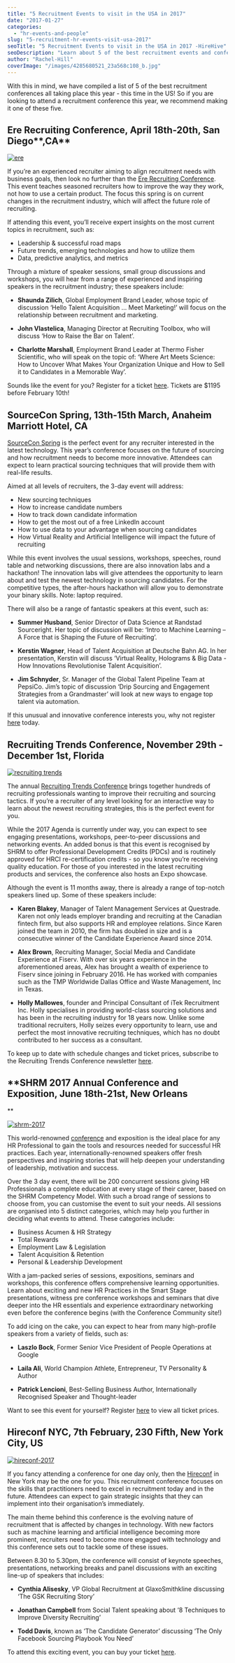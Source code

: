 ```yaml
---
title: "5 Recruitment Events to visit in the USA in 2017"
date: "2017-01-27"
categories:
  - "hr-events-and-people"
slug: "5-recruitment-hr-events-visit-usa-2017"
seoTitle: "5 Recruitment Events to visit in the USA in 2017 -HireHive"
seoDescription: "Learn about 5 of the best recruitment events and conferences taking place in the USA this 2017 from HireHive - 'Hiring Made Easy'"
author: "Rachel-Hill"
coverImage: "/images/4285680521_23a568c108_b.jpg"
---
```


With this in mind, we have compiled a list of 5 of the best recruitment conferences all taking place this year - this time in the US! So if you are looking to attend a recruitment conference this year, we recommend making it one of these five.

## **Ere Recruiting Conference, April 18th-20th, San Diego\*\***,CA\*\*

[![ere](/images/ere.jpg)](http://www.ererecruitingconference.com/)

If you’re an experienced recruiter aiming to align recruitment needs with business goals, then look no further than the [Ere Recruiting Conference](http://www.ererecruitingconference.com/). This event teaches seasoned recruiters how to improve the way they work, not how to use a certain product. The focus this spring is on current changes in the recruitment industry, which will affect the future role of recruiting.

If attending this event, you’ll receive expert insights on the most current topics in recruitment, such as:

- Leadership & successful road maps
- Future trends, emerging technologies and how to utilize them
- Data, predictive analytics, and metrics

Through a mixture of speaker sessions, small group discussions and workshops, you will hear from a range of experienced and inspiring speakers in the recruitment industry; these speakers include:

- **Shaunda Zilich**, Global Employment Brand Leader, whose topic of discussion ‘Hello Talent Acquisition … Meet Marketing!’ will focus on the relationship between recruitment and marketing.

- **John Vlastelica**, Managing Director at Recruiting Toolbox, who will discuss ‘How to Raise the Bar on Talent’.

- **Charlotte Marshall**, Employment Brand Leader at Thermo Fisher Scientific, who will speak on the topic of: ‘Where Art Meets Science: How to Uncover What Makes Your Organization Unique and How to Sell it to Candidates in a Memorable Way’.

Sounds like the event for you? Register for a ticket [here](http://www.ererecruitingconference.com/register/). Tickets are $1195 before February 10th!

## **SourceCon Spring, 13th-15th March, Anaheim Marriott Hotel, CA**

[SourceCon Spring](https://www.eremedia.com/events/sourcecon/spring/) is the perfect event for any recruiter interested in the latest technology. This year’s conference focuses on the future of sourcing and how recruitment needs to become more innovative. Attendees can expect to learn practical sourcing techniques that will provide them with real-life results.

Aimed at all levels of recruiters, the 3-day event will address:

- New sourcing techniques
- How to increase candidate numbers
- How to track down candidate information
- How to get the most out of a free LinkedIn account
- How to use data to your advantage when sourcing candidates
- How Virtual Reality and Artificial Intelligence will impact the future of recruiting

While this event involves the usual sessions, workshops, speeches, round table and networking discussions, there are also innovation labs and a hackathon! The innovation labs will give attendees the opportunity to learn about and test the newest technology in sourcing candidates. For the competitive types, the after-hours hackathon will allow you to demonstrate your binary skills. Note: laptop required.

There will also be a range of fantastic speakers at this event, such as:

- **Summer Husband**, Senior Director of Data Science at Randstad Sourceright. Her topic of discussion will be: ‘Intro to Machine Learning – A Force that is Shaping the Future of Recruiting’.

- **Kerstin Wagner**, Head of Talent Acquisition at Deutsche Bahn AG. In her presentation, Kerstin will discuss ‘Virtual Reality, Holograms & Big Data - How Innovations Revolutionise Talent Acquisition’.

- **Jim Schnyder**, Sr. Manager of the Global Talent Pipeline Team at PepsiCo. Jim’s topic of discussion ‘Drip Sourcing and Engagement Strategies from a Grandmaster’ will look at new ways to engage top talent via automation.

If this unusual and innovative conference interests you, why not register [here](https://www.eremedia.com/events/sourcecon/spring/register/) today.

## **Recruiting Trends Conference, November 29th - December 1st, Florida**

[![recruiting trends](/images/recruiting-trends.png)](http://www.recruitingtrendsconf.com/index.html)

The annual [Recruiting Trends Conference](http://www.recruitingtrendsconf.com/index.html) brings together hundreds of recruiting professionals wanting to improve their recruiting and sourcing tactics. If you’re a recruiter of any level looking for an interactive way to learn about the newest recruiting strategies, this is the perfect event for you.

While the 2017 Agenda is currently under way, you can expect to see engaging presentations, workshops, peer-to-peer discussions and networking events. An added bonus is that this event is recognised by SHRM to offer Professional Development Credits (PDCs) and is routinely approved for HRCI re-certification credits - so you know you’re receiving quality education. For those of you interested in the latest recruiting products and services, the conference also hosts an Expo showcase.

Although the event is 11 months away, there is already a range of top-notch speakers lined up. Some of these speakers include:

- **Karen Blakey**, Manager of Talent Management Services at Questrade. Karen not only leads employer branding and recruiting at the Canadian fintech firm, but also supports HR and employee relations. Since Karen joined the team in 2010, the firm has doubled in size and is a consecutive winner of the Candidate Experience Award since 2014.

- **Alex Brown**, Recruiting Manager, Social Media and Candidate Experience at Fiserv. With over six years experience in the aforementioned areas, Alex has brought a wealth of experience to Fiserv since joining in February 2016. He has worked with companies such as the TMP Worldwide Dallas Office and Waste Management, Inc in Texas.

- **Holly Mallowes**, founder and Principal Consultant of iTek Recruitment Inc. Holly specialises in providing world-class sourcing solutions and has been in the recruiting industry for 18 years now. Unlike some traditional recruiters, Holly seizes every opportunity to learn, use and perfect the most innovative recruiting techniques, which has no doubt contributed to her success as a consultant.

To keep up to date with schedule changes and ticket prices, subscribe to the Recruiting Trends Conference newsletter [here](http://www.recruitingtrends.com/REC/Newsletter.jhtml).

## \*\*SHRM 2017 Annual Conference and Exposition, June 18th-21st, New Orleans

\*\*

[![shrm-2017](/images/shrm-2017.jpg)](https://annual.shrm.org/)

This world-renowned [conference](https://annual.shrm.org/) and exposition is the ideal place for any HR Professional to gain the tools and resources needed for successful HR practices. Each year, internationally-renowned speakers offer fresh perspectives and inspiring stories that will help deepen your understanding of leadership, motivation and success.

Over the 3 day event, there will be 200 concurrent sessions giving HR Professionals a complete education at every stage of their career, based on the SHRM Competency Model. With such a broad range of sessions to choose from, you can customise the event to suit your needs. All sessions are organised into 5 distinct categories, which may help you further in deciding what events to attend. These categories include:

- Business Acumen & HR Strategy
- Total Rewards
- Employment Law & Legislation
- Talent Acquisition & Retention
- Personal & Leadership Development

With a jam-packed series of sessions, expositions, seminars and workshops, this conference offers comprehensive learning opportunities. Learn about exciting and new HR Practices in the Smart Stage presentations, witness pre conference workshops and seminars that dive deeper into the HR essentials and experience extraordinary networking even before the conference begins (with the Conference Community site!)

To add icing on the cake, you can expect to hear from many high-profile speakers from a variety of fields, such as:

- **Laszlo Bock**, Former Senior Vice President of People Operations at Google

- **Laila Ali**, World Champion Athlete, Entrepreneur, TV Personality & Author

- **Patrick Lencioni**, Best-Selling Business Author, Internationally Recognised Speaker and Thought-leader

Want to see this event for yourself? Register [here](https://login.shrm.org/?request_id=idDB7634B36901ACC0&relay_state=id-b8465387-10bf-4769-8156-2c71701a0a8a&issuer=aHR0cHM6Ly9zc28uc2hybS5vcmcvSURCVVMvU0hSTS9JRFAvU0FNTDIvTUQ=&target=aHR0cHM6Ly9zdG9yZS5zaHJtLm9yZy9zaW1wbGVzYW1sL21vZHVsZS5waHAvc2FtbC9zcC9tZXRhZGF0YS5waHAvc2FtbA==) to view all ticket prices.

## **Hireconf NYC, 7th February, 230 Fifth, New York City, US**

[![hireconf-2017](/images/hireconf-2017.png)](https://hireconf.ticketleap.com/hireconf/)

If you fancy attending a conference for one day only, then the [Hireconf](https://hireconf.ticketleap.com/hireconf/) in New York may be the one for you. This recruitment conference focuses on the skills that practitioners need to excel in recruitment today and in the future. Attendees can expect to gain strategic insights that they can implement into their organisation’s immediately.

The main theme behind this conference is the evolving nature of recruitment that is affected by changes in technology. With new factors such as machine learning and artificial intelligence becoming more prominent, recruiters need to become more engaged with technology and this conference sets out to tackle some of these issues.

Between 8.30 to 5.30pm, the conference will consist of keynote speeches, presentations, networking breaks and panel discussions with an exciting line-up of speakers that includes:

- **Cynthia Alisesky**, VP Global Recruitment at GlaxoSmithkline discussing ‘The GSK Recruiting Story’

- **Jonathan Campbell** from Social Talent speaking about ‘8 Techniques to Improve Diversity Recruiting’

- **Todd Davis**, known as ‘The Candidate Generator’ discussing ‘The Only Facebook Sourcing Playbook You Need’

To attend this exciting event, you can buy your ticket [here](https://hireconf.ticketleap.com/hireconf/dates/Feb-07-2017_at_0830AM).
